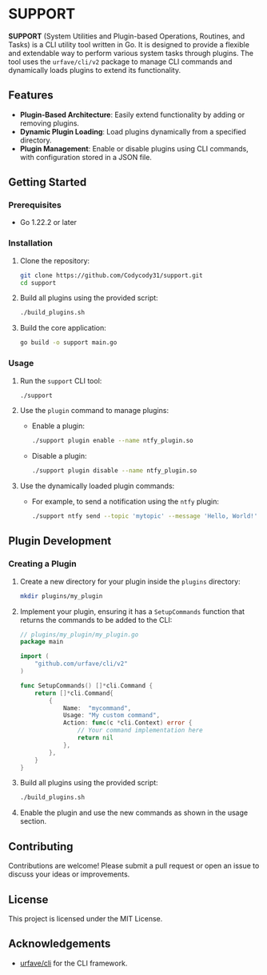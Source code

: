 # SUPPORT

**SUPPORT** (System Utilities and Plugin-based Operations, Routines, and Tasks) is a CLI utility tool written in Go. It is designed to provide a flexible and extendable way to perform various system tasks through plugins. The tool uses the `urfave/cli/v2` package to manage CLI commands and dynamically loads plugins to extend its functionality.

## Features

- **Plugin-Based Architecture**: Easily extend functionality by adding or removing plugins.
- **Dynamic Plugin Loading**: Load plugins dynamically from a specified directory.
- **Plugin Management**: Enable or disable plugins using CLI commands, with configuration stored in a JSON file.

## Getting Started

### Prerequisites

- Go 1.22.2 or later

### Installation

1. Clone the repository:

    ```sh
    git clone https://github.com/Codycody31/support.git
    cd support
    ```

2. Build all plugins using the provided script:

    ```sh
    ./build_plugins.sh
    ```

3. Build the core application:

    ```sh
    go build -o support main.go
    ```

### Usage

1. Run the `support` CLI tool:

    ```sh
    ./support
    ```

2. Use the `plugin` command to manage plugins:
    - Enable a plugin:

      ```sh
      ./support plugin enable --name ntfy_plugin.so
      ```

    - Disable a plugin:

      ```sh
      ./support plugin disable --name ntfy_plugin.so
      ```

3. Use the dynamically loaded plugin commands:
    - For example, to send a notification using the `ntfy` plugin:

      ```sh
      ./support ntfy send --topic 'mytopic' --message 'Hello, World!'
      ```

## Plugin Development

### Creating a Plugin

1. Create a new directory for your plugin inside the `plugins` directory:

    ```sh
    mkdir plugins/my_plugin
    ```

2. Implement your plugin, ensuring it has a `SetupCommands` function that returns the commands to be added to the CLI:

    ```go
    // plugins/my_plugin/my_plugin.go
    package main

    import (
        "github.com/urfave/cli/v2"
    )

    func SetupCommands() []*cli.Command {
        return []*cli.Command{
            {
                Name:  "mycommand",
                Usage: "My custom command",
                Action: func(c *cli.Context) error {
                    // Your command implementation here
                    return nil
                },
            },
        }
    }
    ```

3. Build all plugins using the provided script:

    ```sh
    ./build_plugins.sh
    ```

4. Enable the plugin and use the new commands as shown in the usage section.

## Contributing

Contributions are welcome! Please submit a pull request or open an issue to discuss your ideas or improvements.

## License

This project is licensed under the MIT License.

## Acknowledgements

- [urfave/cli](https://github.com/urfave/cli) for the CLI framework.
